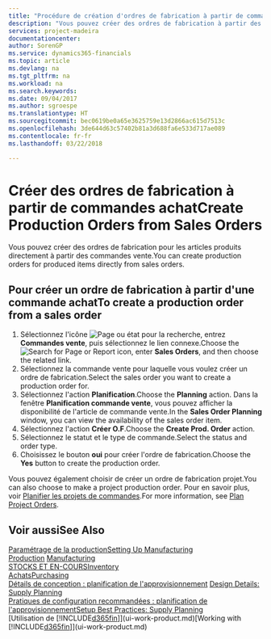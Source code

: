 ```yaml
---
title: "Procédure de création d'ordres de fabrication à partir de commandes vente | Microsoft Docs"
description: "Vous pouvez créer des ordres de fabrication à partir des commandes vente dans le département Ventes & marketing."
services: project-madeira
documentationcenter: 
author: SorenGP
ms.service: dynamics365-financials
ms.topic: article
ms.devlang: na
ms.tgt_pltfrm: na
ms.workload: na
ms.search.keywords: 
ms.date: 09/04/2017
ms.author: sgroespe
ms.translationtype: HT
ms.sourcegitcommit: bec0619be0a65e3625759e13d2866ac615d7513c
ms.openlocfilehash: 3de644d63c57402b81a3d688fa6e533d717ae089
ms.contentlocale: fr-fr
ms.lasthandoff: 03/22/2018

---
```

# <a name="create-production-orders-from-sales-orders"></a><span data-ttu-id="7632f-103">Créer des ordres de fabrication à partir de commandes achat</span><span class="sxs-lookup"><span data-stu-id="7632f-103">Create Production Orders from Sales Orders</span></span>
<span data-ttu-id="7632f-104">Vous pouvez créer des ordres de fabrication pour les articles produits directement à partir des commandes vente.</span><span class="sxs-lookup"><span data-stu-id="7632f-104">You can create production orders for produced items directly from sales orders.</span></span>  

## <a name="to-create-a-production-order-from-a-sales-order"></a><span data-ttu-id="7632f-105">Pour créer un ordre de fabrication à partir d'une commande achat</span><span class="sxs-lookup"><span data-stu-id="7632f-105">To create a production order from a sales order</span></span>  

1.  <span data-ttu-id="7632f-106">Sélectionnez l'icône ![Page ou état pour la recherche](media/ui-search/search_small.png "Page ou état pour la recherche"), entrez **Commandes vente**, puis sélectionnez le lien connexe.</span><span class="sxs-lookup"><span data-stu-id="7632f-106">Choose the ![Search for Page or Report](media/ui-search/search_small.png "Search for Page or Report icon") icon, enter **Sales Orders**, and then choose the related link.</span></span>  
2.  <span data-ttu-id="7632f-107">Sélectionnez la commande vente pour laquelle vous voulez créer un ordre de fabrication.</span><span class="sxs-lookup"><span data-stu-id="7632f-107">Select the sales order you want to create a production order for.</span></span>  
3.  <span data-ttu-id="7632f-108">Sélectionnez l'action **Planification**.</span><span class="sxs-lookup"><span data-stu-id="7632f-108">Choose the **Planning** action.</span></span> <span data-ttu-id="7632f-109">Dans la fenêtre **Planification commande vente**, vous pouvez afficher la disponibilité de l'article de commande vente.</span><span class="sxs-lookup"><span data-stu-id="7632f-109">In the **Sales Order Planning** window, you can view the availability of the sales order item.</span></span>  
4.  <span data-ttu-id="7632f-110">Sélectionnez l'action **Créer O.F**.</span><span class="sxs-lookup"><span data-stu-id="7632f-110">Choose the **Create Prod. Order** action.</span></span>  
5.  <span data-ttu-id="7632f-111">Sélectionnez le statut et le type de commande.</span><span class="sxs-lookup"><span data-stu-id="7632f-111">Select the status and order type.</span></span>  
6.  <span data-ttu-id="7632f-112">Choisissez le bouton **oui** pour créer l'ordre de fabrication.</span><span class="sxs-lookup"><span data-stu-id="7632f-112">Choose the **Yes** button to create the production order.</span></span>

<span data-ttu-id="7632f-113">Vous pouvez également choisir de créer un ordre de fabrication projet.</span><span class="sxs-lookup"><span data-stu-id="7632f-113">You can also choose to make a project production order.</span></span> <span data-ttu-id="7632f-114">Pour en savoir plus, voir [Planifier les projets de commandes](production-how-to-plan-project-orders.md).</span><span class="sxs-lookup"><span data-stu-id="7632f-114">For more information, see [Plan Project Orders](production-how-to-plan-project-orders.md).</span></span>   

## <a name="see-also"></a><span data-ttu-id="7632f-115">Voir aussi</span><span class="sxs-lookup"><span data-stu-id="7632f-115">See Also</span></span>  
[<span data-ttu-id="7632f-116">Paramétrage de la production</span><span class="sxs-lookup"><span data-stu-id="7632f-116">Setting Up Manufacturing</span></span>](production-configure-production-processes.md)  
<span data-ttu-id="7632f-117">[Production](production-manage-manufacturing.md)  </span><span class="sxs-lookup"><span data-stu-id="7632f-117">[Manufacturing](production-manage-manufacturing.md)  </span></span>  
[<span data-ttu-id="7632f-118">STOCKS ET EN-COURS</span><span class="sxs-lookup"><span data-stu-id="7632f-118">Inventory</span></span>](inventory-manage-inventory.md)  
[<span data-ttu-id="7632f-119">Achats</span><span class="sxs-lookup"><span data-stu-id="7632f-119">Purchasing</span></span>](purchasing-manage-purchasing.md)  
<span data-ttu-id="7632f-120">[Détails de conception : planification de l'approvisionnement](design-details-supply-planning.md) </span><span class="sxs-lookup"><span data-stu-id="7632f-120">[Design Details: Supply Planning](design-details-supply-planning.md) </span></span>  
[<span data-ttu-id="7632f-121">Pratiques de configuration recommandées : planification de l'approvisionnement</span><span class="sxs-lookup"><span data-stu-id="7632f-121">Setup Best Practices: Supply Planning</span></span>](setup-best-practices-supply-planning.md)  
<span data-ttu-id="7632f-122">[Utilisation de [!INCLUDE[d365fin](includes/d365fin_md.md)]](ui-work-product.md)</span><span class="sxs-lookup"><span data-stu-id="7632f-122">[Working with [!INCLUDE[d365fin](includes/d365fin_md.md)]](ui-work-product.md)</span></span>

